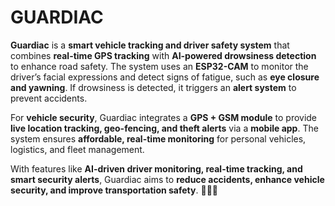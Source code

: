 # GUARDIAC
**Guardiac** is a **smart vehicle tracking and driver safety system** that combines **real-time GPS tracking** with **AI-powered drowsiness detection** to enhance road safety. The system uses an **ESP32-CAM** to monitor the driver’s facial expressions and detect signs of fatigue, such as **eye closure and yawning**. If drowsiness is detected, it triggers an **alert system** to prevent accidents.  

For **vehicle security**, Guardiac integrates a **GPS + GSM module** to provide **live location tracking, geo-fencing, and theft alerts** via a **mobile app**. The system ensures **affordable, real-time monitoring** for personal vehicles, logistics, and fleet management.  

With features like **AI-driven driver monitoring, real-time tracking, and smart security alerts**, Guardiac aims to **reduce accidents, enhance vehicle security, and improve transportation safety**. 🚗📍🚀
